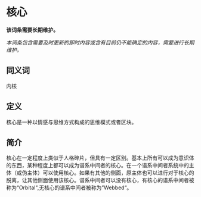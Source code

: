 # 核心

**该词条需要长期维护。**

_本词条包含需要及时更新的即时内容或含有目前仍不能确定的内容，需要进行长期维护。_

## 同义词

内核

## 定义

核心是一种以情感与思维方式构成的思维模式或者区块。

## 简介

核心在一定程度上类似于人格碎片，但具有一定区别。基本上所有可以成为意识体的东西，某种程度上都可以成为谱系中间者的核心。在一个谱系中间者系统中的主体（或伪主体）可以使用核心。如果有其他的侧面，原主体也可以进行对于核心的脱离，让其他侧面使用该核心。谱系中间者可以没有核心，有核心的谱系中间者被称为“Orbital",无核心的谱系中间者被称为”Webbed“。

